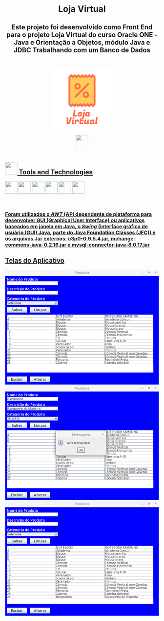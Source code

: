 <h1 align="center"> Loja Virtual </h1>
<h2 align="center"> Este projeto foi desenvolvido como Front End para  o projeto Loja Virtual do curso Oracle ONE -Java e Orientação a Objetos, módulo Java e JDBC Trabalhando com um Banco de Dados</h2><br>

<p align="center">
<img src="loja-virtual.png" /> 
</p>

<div align="center">
<a  href="https://github.com/mlumoura/loja_virtual_front.git" target="_blank"><img src="https://cdn.jsdelivr.net/gh/devicons/devicon/icons/github/github-original.svg"  width="40" height="40"/></factory>   
</div>
	
<br>

<h2> <img src="https://cdn.jsdelivr.net/gh/devicons/devicon/icons/git/git-original.svg" width="40" height="40"/> Tools and Technologies</h2>

<img src="https://cdn.jsdelivr.net/gh/devicons/devicon/icons/chrome/chrome-original.svg" width="40" height="40"/>   <img src="https://cdn.jsdelivr.net/gh/devicons/devicon/icons/devicon/devicon-original.svg" width="40" height="40"/>  <img src="https://cdn.jsdelivr.net/gh/devicons/devicon/icons/github/github-original.svg"  width="40" height="40"/>  <img src="https://cdn.jsdelivr.net/gh/devicons/devicon/icons/markdown/markdown-original.svg"  width="40" height="40"/>  <img src="https://cdn.jsdelivr.net/gh/devicons/devicon/icons/java/java-original.svg" width="40" height="40"/>  <img src="https://cdn.jsdelivr.net/gh/devicons/devicon/icons/mysql/mysql-original.svg" width="40" height="40"/>
          

<br><h3>Foram utilizados o <i>AWT</i> (API dependente de plataforma para desenvolver GUI (Graphical User Interface) ou aplicativos baseados em janela em Java, o <i>Swing</i> (interface gráfica de usuário (GUI) Java, parte do Java Foundation Classes (JFC)) e os arquivos Jar externos: c3p0-0.9.5.4.jar, mchange-commons-java-0.2.16.jar e mysql-connector-java-8.0.17.jar</h3>  


<h2> Telas do Aplicativo </h2>

<p align="center">
<img src="loja_virtual_front1.png"/>  <img src="loja_virtual_front2.png"/>  <img src="loja_virtual_front3.png"/> 
</p>
